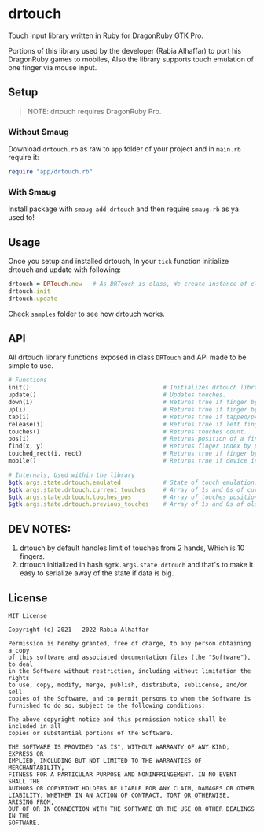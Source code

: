 # drtouch

Touch input library written in Ruby for DragonRuby GTK Pro.

Portions of this library used by the developer (Rabia Alhaffar) to port his DragonRuby games to mobiles, Also the library supports touch emulation of one finger via mouse input.

## Setup

> NOTE: drtouch requires DragonRuby Pro.

### Without Smaug

Download `drtouch.rb` as raw to `app` folder of your project and in `main.rb` require it:

```rb
require "app/drtouch.rb"
```

### With Smaug

Install package with `smaug add drtouch` and then require `smaug.rb` as ya used to!

## Usage

Once you setup and installed drtouch, In your `tick` function initialize drtouch and update with following:

```rb
drtouch = DRTouch.new   # As DRTouch is class, We create instance of class
drtouch.init
drtouch.update
```

Check `samples` folder to see how drtouch works.

## API

All drtouch library functions exposed in class `DRTouch` and API made to be simple to use.

```rb
# Functions
init()                                      # Initializes drtouch library.
update()                                    # Updates touches. 
down(i)                                     # Returns true if finger by index held/exists on screen or false if not.
up(i)                                       # Returns true if finger by index not on screen or false if not.
tap(i)                                      # Returns true if tapped/pressed with finger by index on screen or false if not.
release(i)                                  # Returns true if left finger by index after tap on screen or false if not.
touches()                                   # Returns touches count.
pos(i)                                      # Returns position of a finger touch on screen by index.
find(x, y)                                  # Returns finger index by position.
touched_rect(i, rect)                       # Returns true if finger by index touches a rectangle on screen or false if not.
mobile()                                    # Returns true if device is mobile or false if not.

# Internals, Used within the library
$gtk.args.state.drtouch.emulated            # State of touch emulation, 1 if emulated via mouse of 0 if on mobile.
$gtk.args.state.drtouch.current_touches     # Array of 1s and 0s of current touches state.
$gtk.args.state.drtouch.touches_pos         # Array of touches positions.
$gtk.args.state.drtouch.previous_touches    # Array of 1s and 0s of old touches state.
```

## DEV NOTES:

1. drtouch by default handles limit of touches from 2 hands, Which is 10 fingers.
2. drtouch initialized in hash `$gtk.args.state.drtouch` and that's to make it easy to serialize away of the state if data is big.

## License

```
MIT License

Copyright (c) 2021 - 2022 Rabia Alhaffar

Permission is hereby granted, free of charge, to any person obtaining a copy
of this software and associated documentation files (the "Software"), to deal
in the Software without restriction, including without limitation the rights
to use, copy, modify, merge, publish, distribute, sublicense, and/or sell
copies of the Software, and to permit persons to whom the Software is
furnished to do so, subject to the following conditions:

The above copyright notice and this permission notice shall be included in all
copies or substantial portions of the Software.

THE SOFTWARE IS PROVIDED "AS IS", WITHOUT WARRANTY OF ANY KIND, EXPRESS OR
IMPLIED, INCLUDING BUT NOT LIMITED TO THE WARRANTIES OF MERCHANTABILITY,
FITNESS FOR A PARTICULAR PURPOSE AND NONINFRINGEMENT. IN NO EVENT SHALL THE
AUTHORS OR COPYRIGHT HOLDERS BE LIABLE FOR ANY CLAIM, DAMAGES OR OTHER
LIABILITY, WHETHER IN AN ACTION OF CONTRACT, TORT OR OTHERWISE, ARISING FROM,
OUT OF OR IN CONNECTION WITH THE SOFTWARE OR THE USE OR OTHER DEALINGS IN THE
SOFTWARE.
```
